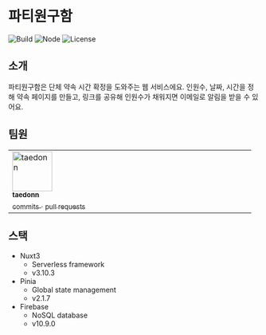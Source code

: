 # 파티원구함

![Build](https://img.shields.io/badge/Build-nuxt3-%2328CF8D)
![Node](https://img.shields.io/badge/Node-v18.+-%2324B524)
![License](https://img.shields.io/badge/License-MIT-blue.svg)


## 소개

파티원구함은 단체 약속 시간 확정을 도와주는 웹 서비스에요. 인원수, 날짜, 시간을 정해 약속 페이지를 만들고, 링크를 공유해 인원수가 채워지면 이메일로 알림을 받을 수 있어요.

## 팀원

<table>
  <tbody>
    <tr>
        <td valign="top" width="33.33%">
            <a href="https://github.com/taedonn">
                <img src="https://avatars.githubusercontent.com/u/107545098?v=4" width="80px;" alt="taedonn"/><br/>
                <sub><b>taedonn</b></sub>
            </a><br/>
            <a href="https://github.com/taedonn/partywonguham/commits?author=taedonn" title="Commits">
                <sub>commits</sub>
            </a> <sub>·</sub> 
            <a href="https://github.com/taedonn/partywonguham/pulls?q=taedonn" title="Pull Requests">
                <sub>pull requests</sub>
            </a>
        </td>
    </tr>
  </tbody>
</table>

## 스택

- Nuxt3
  - Serverless framework
  - v3.10.3
- Pinia
  - Global state management
  - v2.1.7
- Firebase
  - NoSQL database
  - v10.9.0